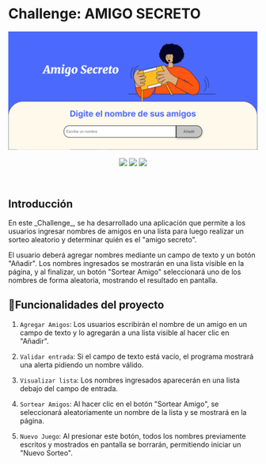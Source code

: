 # Challenge: AMIGO SECRETO

[![Amigo Secreto imagen](assets/foto_amigo_secreto.JPG)](http://127.0.0.1:5500/index.html)
<p align="center">
   <img src="https://img.shields.io/badge/license-Alura-green">
   <img src="https://img.shields.io/badge/status-en_desarrollo-yellow">
   <img src="https://img.shields.io/badge/release_date-marzo-blue">
</p>

<br />
<h2>Introducción</h2>
En este _Challenge_, se ha desarrollado una aplicación que permite a los usuarios ingresar nombres de amigos en una lista para luego realizar un sorteo aleatorio y determinar quién es el "amigo secreto".

El usuario deberá agregar nombres mediante un campo de texto y un botón "Añadir". Los nombres ingresados se mostrarán en una lista visible en la página, y al finalizar, un botón "Sortear Amigo" seleccionará uno de los nombres de forma aleatoria, mostrando el resultado en pantalla.

## :hammer:Funcionalidades del proyecto

1. `Agregar Amigos`: Los usuarios escribirán el nombre de un amigo en un campo de texto y lo agregarán a una lista visible al hacer clic en "Añadir".
   
3. `Validar entrada`: Si el campo de texto está vacío, el programa mostrará una alerta pidiendo un nombre válido.
   
5. `Visualizar lista`: Los nombres ingresados aparecerán en una lista debajo del campo de entrada.
   
7. `Sortear Amigos`: Al hacer clic en el botón "Sortear Amigo", se seleccionará aleatoriamente un nombre de la lista y se mostrará en la página.
   
9. `Nuevo Juego`: Al presionar este botón, todos los nombres previamente escritos y mostrados en pantalla se borrarán, permitiendo iniciar un "Nuevo Sorteo".
   
